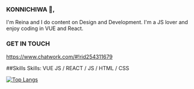 
### KONNICHIWA 👋,
I'm Reina and I do content on Design and Development. I'm a JS lover and enjoy coding in VUE and React.

### GET IN TOUCH
https://www.chatwork.com/#!rid254311679

##Skills
Skills: VUE JS / REACT / JS / HTML / CSS

[![Top Langs](https://github-readme-stats.vercel.app/api/top-langs/?username=ogorei&layout=compact)](https://github.com/ogorei/github-readme-stats)
